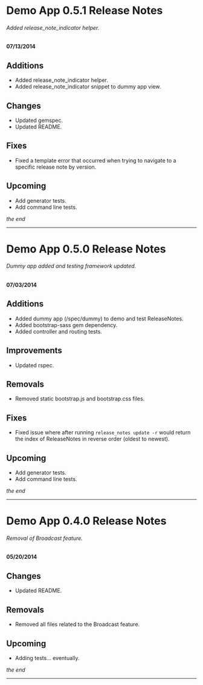 # Demo App 0.5.1 Release Notes
###### Added release_note_indicator helper.

#### 07/13/2014

Additions
----
* Added release_note_indicator helper.
* Added release_note_indicator snippet to dummy app view.

Changes
----
* Updated gemspec.
* Updated README.

Fixes
----
* Fixed a template error that occurred when trying to navigate to a specific release note by version.

Upcoming
----
* Add generator tests.
* Add command line tests.

*the end*

---

# Demo App 0.5.0 Release Notes
###### Dummy app added and testing framework updated.

#### 07/03/2014

Additions
----
* Added dummy app (/spec/dummy) to demo and test ReleaseNotes.
* Added bootstrap-sass gem dependency.
* Added controller and routing tests.

Improvements
----
* Updated rspec.

Removals
----
* Removed static bootstrap.js and bootstrap.css files.

Fixes
----
* Fixed issue where after running `release_notes update -r` would return the index of ReleaseNotes in reverse order (oldest to newest).

Upcoming
----
* Add generator tests. 
* Add command line tests.

*the end*

---

# Demo App 0.4.0 Release Notes
###### Removal of Broadcast feature.

#### 05/20/2014


Changes
----
* Updated README.


Removals
----
* Removed all files related to the Broadcast feature.



Upcoming
----
* Adding tests... eventually.

*the end*

---


